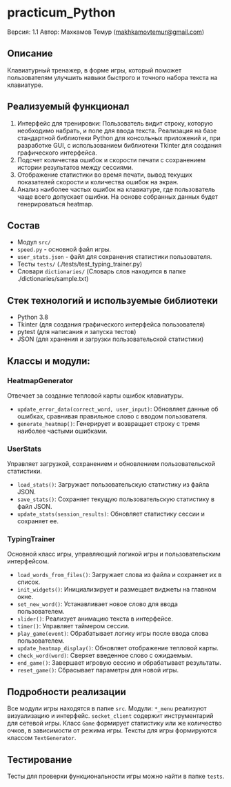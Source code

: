 # practicum_Python
Версия: 1.1
Автор: Махкамов Темур (makhkamovtemur@gmail.com)

## Описание
Клавиатурный тренажер, в форме игры, который поможет пользователям улучшить навыки быстрого и точного набора текста на клавиатуре.

## Реализуемый функционал
1. Интерфейс для тренировки: Пользователь видит строку, которую необходимо набрать, и поле для ввода текста. Реализация на базе стандартной библиотеки Python для консольных приложений и, при разработке GUI, с использованием библиотеки Tkinter для создания графического интерфейса.
2. Подсчет количества ошибок и скорости печати с сохранением истории результатов между сессиями.
3. Отображение статистики во время печати, вывод текущих показателей скорости и количества ошибок на экран.
4. Анализ наиболее частых ошибок на клавиатуре, где пользователь чаще всего допускает ошибки. На основе собранных данных будет генерироваться heatmap.

## Состав
* Модул `src/`
* `speed.py` - основной файл игры.
* `user_stats.json` - файл для сохранения статистики пользователя.
* Тесты `tests/` (./tests/test_typing_trainer.py)
* Словари `dictionaries/` (Словарь слов находится в папке ./dictionaries/sample.txt)


## Стек технологий и используемые библиотеки
* Python 3.8
* Tkinter (для создания графического интерфейса пользователя)
* pytest (для написания и запуска тестов)
* JSON (для хранения и загрузки пользовательской статистики)

## Классы и модули:
### HeatmapGenerator
Отвечает за создание тепловой карты ошибок клавиатуры.
- `update_error_data(correct_word, user_input)`: Обновляет данные об ошибках, сравнивая правильное слово с вводом пользователя.
- `generate_heatmap()`: Генерирует и возвращает строку с тремя наиболее частыми ошибками.

### UserStats
Управляет загрузкой, сохранением и обновлением пользовательской статистики.
- `load_stats()`: Загружает пользовательскую статистику из файла JSON.
- `save_stats()`: Сохраняет текущую пользовательскую статистику в файл JSON.
- `update_stats(session_results)`: Обновляет статистику сессии и сохраняет ее.

### TypingTrainer
Основной класс игры, управляющий логикой игры и пользовательским интерфейсом.
- `load_words_from_files()`: Загружает слова из файла и сохраняет их в список.
- `init_widgets()`: Инициализирует и размещает виджеты на главном окне.
- `set_new_word()`: Устанавливает новое слово для ввода пользователем.
- `slider()`: Реализует анимацию текста в интерфейсе.
- `timer()`: Управляет таймером сессии.
- `play_game(event)`: Обрабатывает логику игры после ввода слова пользователем.
- `update_heatmap_display()`: Обновляет отображение тепловой карты.
- `check_word(word)`: Сверяет введенное слово с ожидаемым.
- `end_game()`: Завершает игровую сессию и обрабатывает результаты.
- `reset_game()`: Сбрасывает параметры для новой игры.

## Подробности реализации
Все модули игры находятся в папке `src`. Модули:
`*_menu` реализуют визуализацию и интерфейс. 
`socket_client` содержит инструментарий для сетевой игры. 
Класс `Game` формирует статистику или же количество очков, в зависимости от режима игры. Тексты для игры формируются классом `TextGenerator`.

## Тестирование
Тесты для проверки функциональности игры можно найти в папке `tests`.

